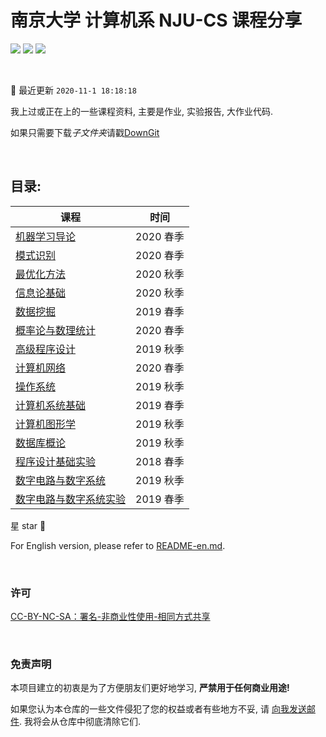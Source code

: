 # 南京大学 计算机系 NJU-CS 课程分享

[![](https://img.shields.io/github/repo-size/ZhangYikaii/NJUCS-Course-Material-from-YikaiZhang.svg)](https://img.shields.io/github/repo-size/ZhangYikaii/NJUCS-Course-Material-from-YikaiZhang.svg) [![](https://img.shields.io/github/stars/ZhangYikaii/NJUCS-Course-Material-from-YikaiZhang.svg)](https://img.shields.io/github/stars/ZhangYikaii/NJUCS-Course-Material-from-YikaiZhang.svg) [![](https://img.shields.io/github/forks/ZhangYikaii/NJUCS-Course-Material-from-YikaiZhang.svg)](https://img.shields.io/github/forks/ZhangYikaii/NJUCS-Course-Material-from-YikaiZhang.svg)

&nbsp;

:notebook_with_decorative_cover: 最近更新 `2020-11-1 18:18:18`

我上过或正在上的一些课程资料, 主要是作业, 实验报告, 大作业代码.

如果只需要下载*子文件夹*请戳[DownGit](https://yehonal.github.io/DownGit/#/home)

&nbsp;

## 目录:

| 课程                                                         | 时间        |
| ------------------------------------------------------------ | ----------- |
| [机器学习导论](https://github.com/ZhangYikaii/NJUCS-Course-Material-from-YikaiZhang/tree/master/%E6%9C%BA%E5%99%A8%E5%AD%A6%E4%B9%A0(Machine%20Learning)) | 2020 春季 |
| [模式识别](https://github.com/ZhangYikaii/NJUCS-Course-Material-from-YikaiZhang/tree/master/%E6%A8%A1%E5%BC%8F%E8%AF%86%E5%88%AB(Pattern%20Recognition)) | 2020 春季 |
| [最优化方法](https://github.com/ZhangYikaii/NJUCS-Course-Material-from-YikaiZhang/tree/master/%E6%9C%80%E4%BC%98%E5%8C%96%E6%96%B9%E6%B3%95(Optimization%20Methods)) | 2020 秋季 |
| [信息论基础](https://github.com/ZhangYikaii/NJUCS-Course-Material-from-YikaiZhang/tree/master/%E4%BF%A1%E6%81%AF%E8%AE%BA%E5%9F%BA%E7%A1%80(Elements%20of%20Information%20Theory)) | 2020 秋季 |
| [数据挖掘](https://github.com/ZhangYikaii/NJUCS-Course-Material-from-YikaiZhang/tree/master/%E6%95%B0%E6%8D%AE%E6%8C%96%E6%8E%98(Data%20Mining)) | 2019 春季 |
| [概率论与数理统计](https://github.com/ZhangYikaii/NJUCS-Course-Material-from-YikaiZhang/tree/master/%E6%A6%82%E7%8E%87%E8%AE%BA%E4%B8%8E%E6%95%B0%E7%90%86%E7%BB%9F%E8%AE%A1(Probability%20and%20Mathematical%20Statistics)) | 2020 春季 |
| [高级程序设计](https://github.com/ZhangYikaii/NJUCS-Course-Material-from-YikaiZhang/tree/master/%E9%AB%98%E7%BA%A7%E7%A8%8B%E5%BA%8F%E8%AE%BE%E8%AE%A1(Advanced%20Programing)) | 2019 秋季 |
| [计算机网络](https://github.com/ZhangYikaii/NJUCS-Course-Material-from-YikaiZhang/tree/master/%E8%AE%A1%E7%AE%97%E6%9C%BA%E7%BD%91%E7%BB%9C(Computer%20Networks))                                               | 2020 春季 |
| [操作系统](https://github.com/ZhangYikaii/NJUCS-Course-Material-from-YikaiZhang/tree/master/%E6%93%8D%E4%BD%9C%E7%B3%BB%E7%BB%9F(Operating%20System)) | 2019 秋季 |
| [计算机系统基础](https://github.com/ZhangYikaii/NJUCS-Course-Material-from-YikaiZhang/tree/master/%E8%AE%A1%E7%AE%97%E6%9C%BA%E7%B3%BB%E7%BB%9F%E5%9F%BA%E7%A1%80(Introduction%20to%20Computer%20Systems)) | 2019 春季 |
| [计算机图形学](https://github.com/ZhangYikaii/NJUCS-Course-Material-from-YikaiZhang/tree/master/%E8%AE%A1%E7%AE%97%E6%9C%BA%E5%9B%BE%E5%BD%A2%E5%AD%A6(Computer%20Graphics)) | 2019 秋季 |
| [数据库概论](https://github.com/ZhangYikaii/NJUCS-Course-Material-from-YikaiZhang/tree/master/%E6%95%B0%E6%8D%AE%E5%BA%93(Introduction%20of%20Database)) | 2019 秋季 |
| [程序设计基础实验](https://github.com/ZhangYikaii/NJUCS-Course-Material-from-YikaiZhang/tree/master/%E7%A8%8B%E5%BA%8F%E8%AE%BE%E8%AE%A1%E5%9F%BA%E7%A1%80%E5%AE%9E%E9%AA%8C(Practice%20of%20Fundamental%20Programming)) | 2018 春季 |
| [数字电路与数字系统](https://github.com/ZhangYikaii/NJUCS-Course-Material-from-YikaiZhang/tree/master/%E6%95%B0%E5%AD%97%E7%94%B5%E8%B7%AF(Digital%20Circuits)) | 2019 秋季 |
| [数字电路与数字系统实验](https://github.com/ZhangYikaii/NJUCS-Course-Material-from-YikaiZhang/tree/master/%E6%95%B0%E5%AD%97%E7%94%B5%E8%B7%AF%E5%AE%9E%E9%AA%8C(Experiments%20in%20Digital%20Circuit)) | 2019 春季 |


星 star :night_with_stars:

For English version, please refer to [README-en.md](README-en.md).

&nbsp;

### 许可

[CC-BY-NC-SA：署名-非商业性使用-相同方式共享](https://creativecommons.org/licenses/by-nc-sa/4.0/deed.zh)

&nbsp;

### 免责声明

本项目建立的初衷是为了方便朋友们更好地学习, **严禁用于任何商业用途!**

如果您认为本仓库的一些文件侵犯了您的权益或者有些地方不妥, 请 [向我发送邮件](mailto:zykycy@gmail.com). 我将会从仓库中彻底清除它们.